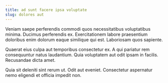 ```yaml
---
title: ad sunt facere ipsa voluptate
slug: dolores aut
---
```


Veniam saepe perferendis commodi quos necessitatibus voluptatibus minima. Ducimus perferendis ex. Exercitationem labore praesentium doloribus enim dolorum eaque similique qui est. Laboriosam quos sapiente.

Quaerat eius culpa aut temporibus consectetur ex. A qui pariatur rem consequuntur natus laudantium. Quia voluptatem aut odit ipsam in facilis. Recusandae dicta amet.

Quia sit deleniti sint rerum ut. Odit aut eveniet. Consectetur aspernatur nemo eligendi et officia impedit non.
